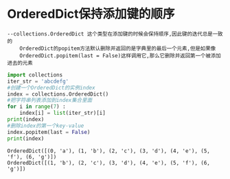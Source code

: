 
# OrderedDict保持添加键的顺序
    --collections.OrderedDict 这个类型在添加键的时候会保持顺序,因此键的迭代总是一致的
        OrderedDict的popitem方法默认删除并返回的是字典里的最后一个元素,但是如果像
        OrderedDict.popitem(last = False)这样调用它,那么它删除并返回第一个被添加进去的元素


```python
import collections
iter_str = 'abcdefg'
#创建一个OrderedDict的实例index
index = collections.OrderedDict()
#把字符串列表添加到index集合里面
for i in range(7) :
    index[i] = list(iter_str)[i]
print(index)
#删除index的第一个key-value
index.popitem(last = False)
print(index)
```

    OrderedDict([(0, 'a'), (1, 'b'), (2, 'c'), (3, 'd'), (4, 'e'), (5, 'f'), (6, 'g')])
    OrderedDict([(1, 'b'), (2, 'c'), (3, 'd'), (4, 'e'), (5, 'f'), (6, 'g')])
    
